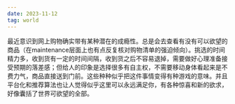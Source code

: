 ```yaml
---
date: 2023-11-12
tag: world
---
```

最近意识到网上购物确实带有某种潜在的成瘾性。总是会去查看有没有可以欲望的商品（在maintenance层面上也有点反复核对购物清单的强迫倾向）。挑选的时间精力多，收到货有一定的时间间隔，收到货之后不容易退掉，需要做好心理准备接受预期的落差感；但给人的印象是选择很多有自主权，不需要移动身体看起来是不费力气，商品直接送到门前。这些种种似乎把这件事情变得有种游戏的意味。并且平台化和推荐算法也让人觉得似乎这里可以永远满足你，有各种惊喜和新的欲求，好像囊括了世界可欲望的全部。